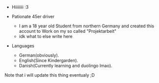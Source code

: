 - Hiiiiiiii :3
- Pationate 45er driver 

  - I am a 18 year old Student from northern Germany and created this account to Work on my so called "Projektarbeit"
  - idk what to else write here
 
- Languages
  - German(obviously).
  - English(Since Kindergarden).
  - Danish(Currently learning and duolingo lmao).

Note that i will update this thing eventualy ;D
